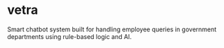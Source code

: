 # vetra
Smart chatbot system built for handling employee queries in government departments using rule-based logic and AI.
